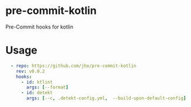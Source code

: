 # pre-commit-kotlin

Pre-Commit hooks for kotlin

# Usage

```yaml
  - repo: https://github.com/jho/pre-commit-kotlin
    rev: v0.0.2
    hooks:
      - id: ktlint
        args: [--format]
      - id: detekt
        args: [--c, .detekt-config.yml,  --build-upon-default-config]
```
